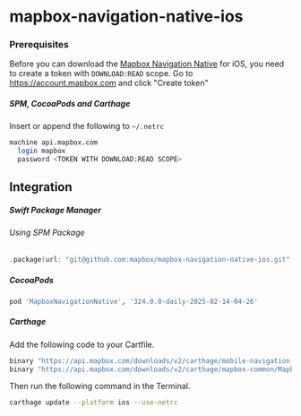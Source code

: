 # mapbox-navigation-native-ios

### Prerequisites

Before you can download the [Mapbox Navigation Native](https://github.com/mapbox/mapbox-navigation-native) for iOS, you need to create a token with `DOWNLOAD:READ` scope.
Go to https://account.mapbox.com and click "Create token"

##### SPM, CocoaPods and Carthage
Insert or append the following to `~/.netrc`

```bash
machine api.mapbox.com
  login mapbox
  password <TOKEN WITH DOWNLOAD:READ SCOPE>
```

## Integration

##### Swift Package Manager

###### Using SPM Package

```swift
.package(url: "git@github.com:mapbox/mapbox-navigation-native-ios.git", from: "324.0.0-daily-2025-02-14-04-26"),
```

##### CocoaPods

```ruby
pod 'MapboxNavigationNative', '324.0.0-daily-2025-02-14-04-26'
```

##### Carthage

Add the following code to your Cartfile.

```bash
binary "https://api.mapbox.com/downloads/v2/carthage/mobile-navigation-native/MapboxNavigationNative.json" == 324.0.0-daily-2025-02-14-04-26
binary "https://api.mapbox.com/downloads/v2/carthage/mapbox-common/MapboxCommon-ios.json" == 24.11.0-daily-2025-02-14-04-26
```

Then run the following command in the Terminal.
```bash
carthage update --platform ios --use-netrc
```
